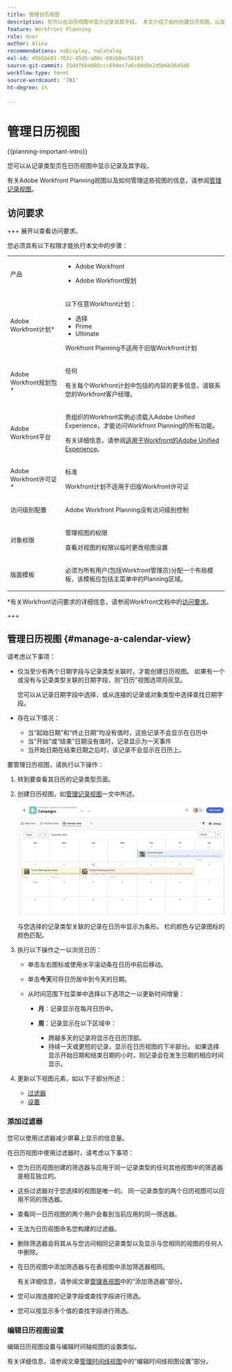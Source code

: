 ```yaml
---
title: 管理日历视图
description: 您可以在日历视图中显示记录及其字段。 本文介绍了如何创建日历视图，以及如何编辑或删除现有视图。
feature: Workfront Planning
role: User
author: Alina
recommendations: noDisplay, noCatalog
exl-id: 45b5be81-703c-45d5-a08c-60cb8ec5b103
source-git-commit: 15ddf6b4d82ccc694ec7a6c60d8e2d5b6b3645d6
workflow-type: tm+mt
source-wordcount: '781'
ht-degree: 1%

---
```


# 管理日历视图

<!--<span class="preview">The highlighted information on this page refers to functionality not yet generally available. It is available only in the Preview environment for all customers. After the monthly releases to Production, the same features are also available in the Production environment for customers who enabled fast releases. </span>   

<span class="preview">For information about fast releases, see [Enable or disable fast releases for your organization](/help/quicksilver/administration-and-setup/set-up-workfront/configure-system-defaults/enable-fast-release-process.md). </span>   -->

{{planning-important-intro}}

您可以从记录类型页在日历视图中显示记录及其字段。

有关Adobe Workfront Planning视图以及如何管理这些视图的信息，请参阅[管理记录视图](/help/quicksilver/planning/views/manage-record-views.md)。

## 访问要求

+++ 展开以查看访问要求。

您必须具有以下权限才能执行本文中的步骤：

<table style="table-layout:auto"> 
<col> 
</col> 
<col> 
</col> 
<tbody> 
    <tr> 
<tr> 
<td> 
   <p> 产品</p> </td> 
   <td> 
   <ul><li><p> Adobe Workfront</p></li> 
   <li><p> Adobe Workfront规划<p></li></ul></td> 
  </tr>   
<tr> 
   <td role="rowheader"><p>Adobe Workfront计划*</p></td> 
   <td> 
<p>以下任意Workfront计划：</p> 
<ul><li>选择</li> 
<li>Prime</li> 
<li>Ultimate</li></ul> 
<p>Workfront Planning不适用于旧版Workfront计划</p> 
   </td> 
<tr> 
   <td role="rowheader"><p>Adobe Workfront规划包*</p></td> 
   <td> 
<p>任何 </p> 
<p>有关每个Workfront计划中包括的内容的更多信息，请联系您的Workfront客户经理。 </p> 
   </td> 
 <tr> 
   <td role="rowheader"><p>Adobe Workfront平台</p></td> 
   <td> 
<p>贵组织的Workfront实例必须载入Adobe Unified Experience，才能访问Workfront Planning的所有功能。</p> 
<p>有关详细信息，请参阅<a href="/help/quicksilver/workfront-basics/navigate-workfront/workfront-navigation/adobe-unified-experience.md">适用于Workfront的Adobe Unified Experience</a>。 </p> 
   </td> 
   </tr> 
  </tr> 
  <tr> 
   <td role="rowheader"><p>Adobe Workfront许可证*</p></td> 
   <td><p> 标准 </p>
   <p>Workfront计划不适用于旧版Workfront许可证</p> 
  </td> 
  </tr> 
  <tr> 
   <td role="rowheader"><p>访问级别配置</p></td> 
   <td> <p>Adobe Workfront Planning没有访问级别控制</p>   
</td> 
  </tr> 
<tr> 
   <td role="rowheader"><p>对象权限</p></td> 
   <td>   <p>管理视图的权限</p>  
   <p>查看对视图的权限以临时更改视图设置</p> </td> 
  </tr> 
<tr> 
   <td role="rowheader"><p>版面模板</p></td> 
   <td> <p>必须为所有用户(包括Workfront管理员)分配一个布局模板，该模板应包括主菜单中的Planning区域。 </p> </td> 
  </tr> 
</tbody> 
</table>

*有关Workfront访问要求的详细信息，请参阅Workfront文档中的[访问要求](/help/quicksilver/administration-and-setup/add-users/access-levels-and-object-permissions/access-level-requirements-in-documentation.md)。

+++

<!--OLD: 

<table style="table-layout:auto">
 <col>
 </col>
 <col>
 </col>
 <tbody>
    <tr>
<tr>
<td>
   <p> Product</p> </td>
   <td>
   <p> Adobe Workfront</p> </td>
  </tr>  
 <td role="rowheader"><p>Adobe Workfront agreement</p></td>
   <td>
<p>Your organization must be enrolled in the early access stage for Workfront Planning </p>
   </td>
  </tr>
  <tr>
   <td role="rowheader"><p>Adobe Workfront plan</p></td>
   <td>
<p>Any</p>
   </td>
  </tr>
  <tr>
   <td role="rowheader"><p>Adobe Workfront license*</p></td>
   <td>
   <p>New: Standard</p>
   Or
   <p>Current: Plan </p> 
  </td>
  </tr>
  
  <tr>
   <td role="rowheader"><p>Access level configurations</p></td>
   <td> There are no access controls for Adobe Workfront Planning</p>  
</td>
  </tr>

  <tr>
   <td role="rowheader"><p>Permissions</p></td>
   <td> <p>Manage permissions to a view</p>  
   <p>View permissions to a view to temporarily change the view settings</p>
</td>
  </tr>

<tr>
   <td role="rowheader"><p>Layout template</p></td>
   <td> <p>All users, including Workfront administrators,  must be assigned a layout template that includes the Planning area in the Main Menu. </p> <p>For information, see <a href="/help/quicksilver/planning/access/access-overview.md">Access overview</a>. </p> 
</td>
  </tr>
 </tbody>
</table>

*For information, see [Access requirements in Workfront documentation](/help/quicksilver/administration-and-setup/add-users/access-levels-and-object-permissions/access-level-requirements-in-documentation.md).-->

## 管理日历视图 {#manage-a-calendar-view}

<!--insert screen shot of calendar view-->

请考虑以下事项：

* 仅当至少有两个日期字段与记录类型关联时，才能创建日历视图。 如果有一个或没有与记录类型关联的日期字段，则“日历”视图选项将灰显。

  您可以从记录日期字段中选择，或从连接的记录或对象类型中选择查找日期字段。
* 存在以下情况：

   * 当“起始日期”和“终止日期”均没有值时，这些记录不会显示在日历中
   * 当“开始”或“结束”日期没有值时，记录显示为一天事件
   * 当开始日期在结束日期之后时，该记录不会显示在日历上。

要管理日历视图，请执行以下操作：

1. 转到要查看其日历的记录类型页面。
1. 创建日历视图，如[管理记录视图](/help/quicksilver/planning/views/manage-record-views.md)一文中所述。

   ![日历视图示例](assets/calendar-view-example.png)

   与您选择的记录类型关联的记录在日历中显示为条形。 栏的颜色与记录图标的颜色匹配。

1. 执行以下操作之一以浏览日历：

   * 单击左右图标或使用水平滚动条在日历中前后移动。
   * 单击&#x200B;**今天**&#x200B;可将日历居中到今天的日期。
   * 从时间范围下拉菜单中选择以下选项之一以更新时间增量：

      * **月**：记录显示在每月日历中。


      * **周**：记录显示在以下区域中：

         * 跨越多天的记录将显示在日历顶部。
         * 持续一天或更短的记录，显示在日历视图的下半部分。 如果选择显示开始日期和结束日期的小时，则记录会在发生日期的相应时间显示。


1. 更新以下视图元素，如以下子部分所述：
   * [过滤器](#add-filters)
   * [设置](#edit-the-calendar-view-settings)
     <!--* [Grouping](#add-grouping)-->
     <!--* [Sort](#add-sort) not sure if this is present in calendar views?!; also check the anchor and make sure it's correct-->

### 添加过滤器

您可以使用过滤器减少屏幕上显示的信息量。

在日历视图中使用过滤器时，请考虑以下事项：

<!-- this list is almost identical to the one for the table view - update both-->

* 您为日历视图创建的筛选器与应用于同一记录类型的任何其他视图中的筛选器是相互独立的。

* 这些过滤器对于您选择的视图是唯一的。 同一记录类型的两个日历视图可以应用不同的筛选器。

* 查看同一日历视图的两个用户会看到当前应用的同一筛选器。

* 无法为日历视图命名您构建的过滤器。

* 删除筛选器会将其从与您访问相同记录类型以及显示与您相同的视图的任何人中删除。

* 在日历视图中添加筛选器与在表视图中添加筛选器相同。

  有关详细信息，请参阅文章[管理表视图](/help/quicksilver/planning/views/manage-the-table-view.md)中的“添加筛选器”部分。

* 您可以按连接的记录字段或查找字段进行筛选。

* 您可以按显示多个值的查找字段进行筛选。

### 编辑日历视图设置

编辑日历视图设置与编辑时间轴视图的设置类似。

有关详细信息，请参阅文章[管理时间线视图](/help/quicksilver/planning/views/manage-the-timeline-view.md)中的“编辑时间线视图设置”部分。

